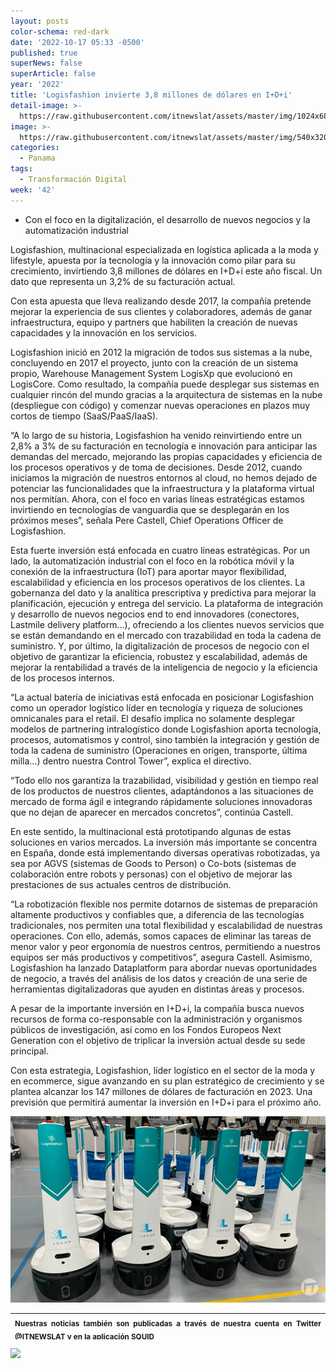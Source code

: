 ```yaml
---
layout: posts
color-schema: red-dark
date: '2022-10-17 05:33 -0500'
published: true
superNews: false
superArticle: false
year: '2022'
title: 'Logisfashion invierte 3,8 millones de dólares en I+D+i'
detail-image: >-
  https://raw.githubusercontent.com/itnewslat/assets/master/img/1024x680/logifashion-it-g.jpg
image: >-
  https://raw.githubusercontent.com/itnewslat/assets/master/img/540x320/logifashion-it-p.jpg
categories:
  - Panama
tags:
  - Transformación Digital
week: '42'
---
```

- Con el foco en la digitalización, el desarrollo de nuevos negocios y la automatización industrial

Logisfashion, multinacional especializada en logística aplicada a la moda y lifestyle, apuesta por la tecnología y la innovación como pilar para su crecimiento, invirtiendo 3,8 millones de dólares en I+D+i este año fiscal. Un dato que representa un 3,2% de su facturación actual. 

Con esta apuesta que lleva realizando desde 2017, la compañía pretende mejorar la experiencia de sus clientes y colaboradores, además de ganar infraestructura, equipo y partners que habiliten la creación de nuevas capacidades y la innovación en los servicios. 

Logisfashion inició en 2012 la migración de todos sus sistemas a la nube, concluyendo en 2017 el proyecto, junto con la creación de un sistema propio, Warehouse Management System LogisXp que evolucionó en LogisCore. Como resultado, la compañía puede desplegar sus sistemas en cualquier rincón del mundo gracias a la arquitectura de sistemas en la nube (despliegue con código) y comenzar nuevas operaciones en plazos muy cortos de tiempo (SaaS/PaaS/IaaS).

“A lo largo de su historia, Logisfashion ha venido reinvirtiendo entre un 2,8% a 3% de su facturación en tecnología e innovación para anticipar las demandas del mercado, mejorando las propias capacidades y eficiencia de los procesos operativos y de toma de decisiones. Desde 2012, cuando iniciamos la migración de nuestros entornos al cloud, no hemos dejado de potenciar las funcionalidades que la infraestructura y la plataforma virtual nos permitían.  Ahora, con el foco en varias líneas estratégicas estamos invirtiendo en tecnologías de vanguardia que se desplegarán en los próximos meses”, señala Pere Castell, Chief Operations Officer de Logisfashion.

Esta fuerte inversión está enfocada en cuatro líneas estratégicas. Por un lado, la automatización industrial con el foco en la robótica móvil y la conexión de la infraestructura (IoT) para aportar mayor flexibilidad, escalabilidad y eficiencia en los procesos operativos de los clientes. La gobernanza del dato y la analítica prescriptiva y predictiva para mejorar la planificación, ejecución y entrega del servicio. La plataforma de integración y desarrollo de nuevos negocios end to end innovadores (conectores, Lastmile delivery platform…), ofreciendo a los clientes nuevos servicios que se están demandando en el mercado con trazabilidad en toda la cadena de suministro. Y, por último, la digitalización de procesos de negocio con el objetivo de garantizar la eficiencia, robustez y escalabilidad, además de mejorar la rentabilidad a través de la inteligencia de negocio y la eficiencia de los procesos internos. 

“La actual batería de iniciativas está enfocada en posicionar Logisfashion como un operador logístico líder en tecnología y riqueza de soluciones omnicanales para el retail. El desafío implica no solamente desplegar modelos de partnering intralogístico donde Logisfashion aporta tecnología, procesos, automatismos y control, sino también la integración y gestión de toda la cadena de suministro (Operaciones en origen, transporte, última milla…) dentro nuestra Control Tower”, explica el directivo. 

“Todo ello nos garantiza la trazabilidad, visibilidad y gestión en tiempo real de los productos de nuestros clientes, adaptándonos a las situaciones de mercado de forma ágil e integrando rápidamente soluciones innovadoras que no dejan de aparecer en mercados concretos”, continúa Castell.

En este sentido, la multinacional está prototipando algunas de estas soluciones en varios mercados. La inversión más importante se concentra en España, donde está implementando diversas operativas robotizadas, ya sea por AGVS (sistemas de Goods to Person) o Co-bots (sistemas de colaboración entre robots y personas) con el objetivo de mejorar las prestaciones de sus actuales centros de distribución. 

“La robotización flexible nos permite dotarnos de sistemas de preparación altamente productivos y confiables que, a diferencia de las tecnologías tradicionales, nos permiten una total flexibilidad y escalabilidad de nuestras operaciones. Con ello, además, somos capaces de eliminar las tareas de menor valor y peor ergonomía de nuestros centros, permitiendo a nuestros equipos ser más productivos y competitivos”, asegura Castell.
Asimismo, Logisfashion ha lanzado Dataplatform para abordar nuevas oportunidades de negocio, a través del análisis de los datos y creación de una serie de herramientas digitalizadoras que ayuden en distintas áreas y procesos.

A pesar de la importante inversión en I+D+i, la compañía busca nuevos recursos de forma co-responsable con la administración y organismos públicos de investigación, así como en los Fondos Europeos Next Generation con el objetivo de triplicar la inversión actual desde su sede principal.  

Con esta estrategia, Logisfashion, líder logístico en el sector de la moda y en ecommerce, sigue avanzando en su plan estratégico de crecimiento y se plantea alcanzar los 147 millones de dólares de facturación en 2023. Una previsión que permitirá aumentar la inversión en I+D+i para el próximo año. 

![](https://raw.githubusercontent.com/itnewslat/assets/master/img/540x320/logifashion-it-p.jpg)

<table style="height: 42px;" width="569">
<tbody>
<tr>
<td style="text-align: justify;"><sub><strong>Nuestras noticias también son publicadas a través de nuestra cuenta en Twitter <a href="https://twitter.com/itnewslat?lang=es">@ITNEWSLAT</a> y en la aplicación <a href="https://squidapp.co/en/">SQUID</a></strong></sub></td>
</tr>
</tbody>
</table>

<img src="https://tracker.metricool.com/c3po.jpg?hash=56f88a41e39ab42c063cc51676587a04"/>